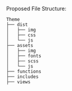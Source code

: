 Proposed File Structure:

    Theme
    ├── dist
    │   ├── img   
    │   ├── css         
    │   └── js  
    ├── assets                   
    │   ├── img          
    │   ├── fonts        
    │   ├── scss         
    │   └── js               
    ├── functions 
    ├── includes 
    ├── views

